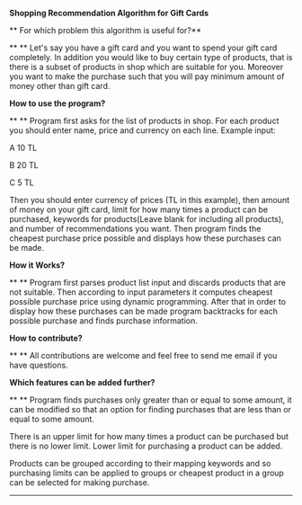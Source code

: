 

**Shopping Recommendation Algorithm for Gift Cards**

**        For which problem this algorithm is useful for?**

**       ** Let&#39;s say you have a gift card and you want to spend your gift card completely. In addition you would like to buy certain type of products, that is there is a subset of products in shop which are suitable for you. Moreover you want to make the purchase such that you will pay minimum amount of money other than gift card.

  **How to use the program?**

**       ** Program first asks for the list of products in shop. For each product you should enter name, price and currency on each line. Example input:

 A 10 TL

 B 20 TL

 C 5 TL

 Then you should enter currency of prices (TL in this example), then amount of money on your gift card, limit for how many times a product can be purchased, keywords for products(Leave blank for including all products), and number of recommendations you want. Then program finds the cheapest purchase price possible and displays how these purchases can be made.

  **How it Works?**

**       ** Program first parses product list input and discards products that are not suitable. Then according to input parameters it computes cheapest possible purchase price using dynamic programming. After that in order to display how these purchases can be made program backtracks for each possible purchase and finds purchase information.

  **How to contribute?**

**       ** All contributions are welcome and feel free to send me email if you have questions.

  **Which features can be added further?**

**       ** Program finds purchases only greater than or equal to some amount, it can be modified so that an option for finding purchases that are less than or equal to some amount.

 There is an upper limit for how many times a product can be purchased but there is no lower limit. Lower limit for purchasing a product can be added.

 Products can be grouped according to their mapping keywords and so purchasing limits can be applied to groups or cheapest product in a group can be selected for making purchase.

**       **


